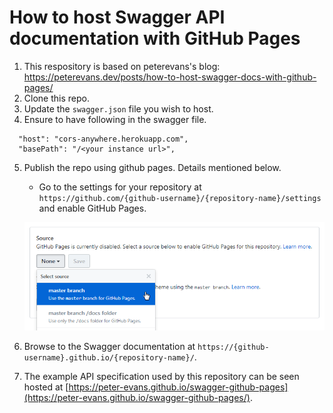# How to host Swagger API documentation with GitHub Pages

1. This respository is based on peterevans's blog: https://peterevans.dev/posts/how-to-host-swagger-docs-with-github-pages/
2. Clone this repo.
3. Update the `swagger.json` file you wish to host.
4. Ensure to have following in the swagger file. 

```
  "host": "cors-anywhere.herokuapp.com",
  "basePath": "/<your instance url>",
```
5. Publish the repo using github pages. Details mentioned below.
    - Go to the settings for your repository at `https://github.com/{github-username}/{repository-name}/settings` and enable GitHub Pages.

    ![Headers](/screenshots/swagger-github-pages.png?raw=true)
    
6. Browse to the Swagger documentation at `https://{github-username}.github.io/{repository-name}/`.

7. The example API specification used by this repository can be seen hosted at [https://peter-evans.github.io/swagger-github-pages](https://peter-evans.github.io/swagger-github-pages/).


